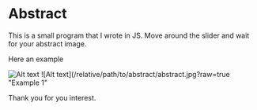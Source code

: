 # Abstract

This is a small program that I wrote in JS. 
Move around the slider and wait for your abstract image.

Here an example

![Alt text](/relative/path/to/abstract/abstract.jpg?raw=true "Optional Title")
![Alt text](/relative/path/to/abstract/abstract.jpg?raw=true "Example 1"


Thank you for you interest.


